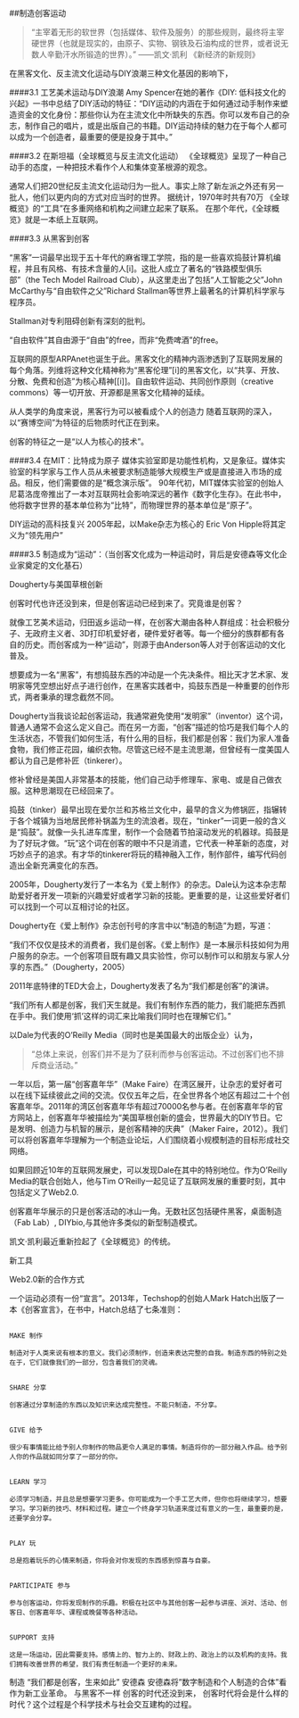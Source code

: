 
##制造创客运动

> “主宰着无形的软世界（包括媒体、软件及服务）的那些规则，最终将主宰硬世界（也就是现实的，由原子、实物、钢铁及石油构成的世界，或者说无数人辛勤汗水所锻造的世界）。”
——凯文·凯利 《新经济的新规则》

在黑客文化、反主流文化运动与DIY浪潮三种文化基因的影响下，

####3.1 工艺美术运动与DIY浪潮
Amy Spencer在她的著作《DIY: 低科技文化的兴起》一书中总结了DIY活动的特征：“DIY运动的内涵在于如何通过动手制作来塑造资金的文化身份：那些你认为在主流文化中所缺失的东西。你可以发布自己的杂志，制作自己的唱片，或是出版自己的书籍。DIY运动持续的魅力在于每个人都可以成为一个创造者，最重要的便是投身于其中。”

####3.2 在斯坦福（全球概览与反主流文化运动）
《全球概览》呈现了一种自己动手的态度，一种把技术看作个人和集体变革根源的观念。

通常人们把20世纪反主流文化运动归为一批人。事实上除了新左派之外还有另一批人，他们以更内向的方式对应当时的世界。
据统计，1970年时共有70万
《全球概览》的“工具”在多重网络和机构之间建立起来了联系。
在那个年代，《全球概览》就是一本纸上互联网。

####3.3 从黑客到创客

“黑客”一词最早出现于五十年代的麻省理工学院，指的是一些喜欢捣鼓计算机编程，并且有风格、有技术含量的人[i]。这批人成立了著名的“铁路模型俱乐部”（the Tech Model Railroad Club），从这里走出了包括“人工智能之父”John McCarthy与“自由软件之父”Richard Stallman等世界上最著名的计算机科学家与程序员。

Stallman对专利阻碍创新有深刻的批判。

“自由软件”其自由源于“自由”的free，而非“免费啤酒”的free。

互联网的原型ARPAnet也诞生于此。黑客文化的精神内涵渗透到了互联网发展的每个角落。列维将这种文化精神称为“黑客伦理”[i]的黑客文化，以“共享、开放、分散、免费和创造”为核心精神[[i]]。自由软件运动、共同创作原则（creative commons）等一切开放、开源都是黑客文化精神的延续。

从人类学的角度来说，黑客行为可以被看成个人的创造力
随着互联网的深入，以“赛博空间”为特征的后物质时代正在到来。

创客的特征之一是“以人为核心的技术”。

####3.4 在MIT：比特成为原子
媒体实验室即是功能性机构，又是象征。媒体实验室的科学家与工作人员从未被要求制造能够大规模生产或是直接进入市场的成品。相反，他们需要做的是“概念演示版”。
90年代初，MIT媒体实验室的创始人尼葛洛庞帝推出了一本对互联网社会影响深远的著作《数字化生存》。在此书中，他将数字世界的基本单位称为“比特”，而物理世界的基本单位是“原子”。

DIY运动的高科技复兴
2005年起，以Make杂志为核心的
Eric Von Hipple将其定义为“领先用户”

####3.5 制造成为“运动”：（当创客文化成为一种运动时，背后是安德森等文化企业家奠定的文化基石）

Dougherty与美国草根创新

创客时代也许还没到来，但是创客运动已经到来了。究竟谁是创客？

就像工艺美术运动，归田返乡运动一样，在创客大潮由各种人群组成：社会积极分子、无政府主义者、3D打印机爱好者，硬件爱好者等。每一个细分的族群都有各自的历史。而创客成为一种“运动”，则源于由Anderson等人对于创客运动的文化普及。

想要成为一名“黑客”，有想捣鼓东西的冲动是一个先决条件。相比天才艺术家、发明家等凭空想出好点子进行创作，在黑客实践者中，捣鼓东西是一种重要的创作形式，两者秉承的理念截然不同。


Dougherty当我谈论起创客运动，我通常避免使用“发明家”（inventor）这个词，普通人通常不会这么定义自己。而在另一方面，“创客”描述的恰巧是我们每个人的生活状态，不管我们如何生活，有什么用的目标，我们都是创客：我们为家人准备食物，我们修正花园，编织衣物。尽管这已经不是主流思潮，但曾经有一度美国人都认为自己是修补匠（tinkerer）。

修补曾经是美国人非常基本的技能，他们自己动手修理车、家电、或是自己做衣服。这种思潮现在已经回来了。

捣鼓（tinker）最早出现在爱尔兰和苏格兰文化中，最早的含义为修锅匠，指辗转于各个城镇为当地居民修补锅盖为生的流浪者。现在，“tinker”一词更一般的含义是“捣鼓”。就像一头扎进车库里，制作一个会随着节拍滚动发光的机器球。捣鼓是为了好玩才做。“玩”这个词在创客的眼中不只是消遣，它代表一种革新的态度，对巧妙点子的追求。有才华的tinkerer将玩的精神融入工作，制作部件，编写代码创造出全新充满变化的东西。


2005年，Dougherty发行了一本名为《爱上制作》的杂志。Dale认为这本杂志帮助爱好者开发一项新的兴趣爱好或者学习新的技能。更重要的是，让这些爱好者们可以找到一个可以互相讨论的社区。

Dougherty在《爱上制作》杂志创刊号的序言中以“制造的制造”为题，写道：

“我们不仅仅是技术的消费者，我们是创客。《爱上制作》是一本展示科技如何为用户服务的杂志。一个创客项目既有趣又具实验性，你可以制作可以和朋友与家人分享的东西。”（Dougherty，2005）

2011年底特律的TED大会上，Dougherty发表了名为“我们都是创客”的演讲。

“我们所有人都是创客，我们天生就是。我们有制作东西的能力，我们能把东西抓在手中。我们使用‘抓’这样的词汇来比喻我们同时也在理解它们。”

以Dale为代表的O’Reilly Media（同时也是美国最大的出版企业）认为，

>“总体上来说，创客们并不是为了获利而参与创客运动。不过创客们也不排斥商业活动。”

一年以后，第一届“创客嘉年华”（Make Faire）在湾区展开，让杂志的爱好者可以在线下延续彼此之间的交流。仅仅五年之后，在全世界各个地区有超过二十个创客嘉年华。2011年的湾区创客嘉年华有超过70000名参与者。在创客嘉年华的官方网站上，创客嘉年华被描绘为“美国草根创新的盛会，世界最大的DIY节日。它是发明、创造力与机智的展示，是创客精神的庆典”（Maker Faire，2012）。我们可以将创客嘉年华理解为一个制造业论坛，人们围绕着小规模制造的目标形成社交网络。

如果回顾近10年的互联网发展史，可以发现Dale在其中的特别地位。作为O’Reilly Media的联合创始人，他与Tim O’Reilly一起见证了互联网发展的重要时刻，其中包括定义了Web2.0.

创客嘉年华展示的只是创客活动的冰山一角。无数社区包括硬件黑客，桌面制造（Fab Lab）, DIYbio,与其他许多类似的新型制造模式。

凯文·凯利最近重新捡起了《全球概览》的传统。

新工具

Web2.0新的合作方式


一个运动必须有一份“宣言”。2013年，Techshop的创始人Mark Hatch出版了一本《创客宣言》，在书中，Hatch总结了七条准则：

```

MAKE 制作

制造对于人类来说有根本的意义。我们必须制作，创造来表达完整的自我。制造东西的特别之处在于，它们就像我们的一部分，包含着我们的灵魂。


SHARE 分享

创客通过分享制造的东西以及知识来达成完整性。不能只制造，不分享。


GIVE 给予

很少有事情能比给予别人你制作的物品更令人满足的事情。制造将你的一部分融入作品。给予别人你的作品就如同分享了一部分的你。


LEARN 学习

必须学习制造，并且总是想要学习更多。你可能成为一个手工艺大师，但你也将继续学习，想要学习。学习新的技巧、材料和过程。建立一个终身学习轨道来度过有意义的一生，最重要的是，还要学会分享。


PLAY 玩

总是抱着玩乐的心情来制造，你将会对你发现的东西感到惊喜与自豪。


PARTICIPATE 参与

参与创客运动，你将发现制作的乐趣。积极在社区中与其他创客一起参与讲座、派对、活动、创客日、创客嘉年华、课程或晚餐等各种活动。


SUPPORT 支持

这是一场运动，因此需要支持。感情上的、智力上的、财政上的、政治上的以及机构的支持。我们拥有改善世界的希望，我们有责任制造一个更好的未来。
```


制造
“我们都是创客，生来如此” 安德森
安德森将”数字制造和个人制造的合体”看作为新工业革命。
与黑客不一样
创客的时代还没到来，
创客时代将会是什么样的时代？这个过程是个科学技术与社会交互建构的过程。